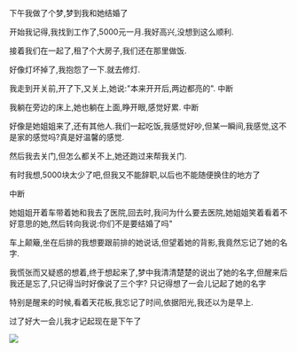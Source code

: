 下午我做了个梦,梦到我和她结婚了

开始我记得,我找到工作了,5000元一月.我好高兴,没想到这么顺利.

接着我们在一起了,租了个大房子,我们还在那里做饭.

好像灯坏掉了,我抱怨了一下.就去修灯.

我走到开关前,开了下,又关上,她说:"本来开开后,两边都亮的".    中断

我躺在旁边的床上,她也躺在上面,睁开眼,感觉好累.  中断

好像是她姐姐来了,还有其他人.我们一起吃饭,我感觉好吵,但某一瞬间,我感觉,这不是家的感觉吗?真是好温馨的感觉.

然后我去关门,但怎么都关不上,她还跑过来帮我关门.

有时我想,5000块太少了吧,但我又不能辞职,以后也不能随便换住的地方了

中断

她姐姐开着车带着她和我去了医院,回去时,我问为什么要去医院,她姐姐笑着看着不好意思的她,然后转向我说:你们不是要结婚了吗"

车上颠簸,坐在后排的我想要跟前排的她说话,但望着她的背影,我竟然忘记了她的名字.

我慌张而又疑惑的想着,终于想起来了,梦中我清清楚楚的说出了她的名字,但醒来后我还是忘了,只记得当时好像说了三个字? 只记得想了一会儿记起了她的名字

 特别是醒来的时候,看着天花板,我忘记了时间,依据阳光,我还以为是早上.

过了好大一会儿我才记起现在是下午了

![](28assets/dream.png)




